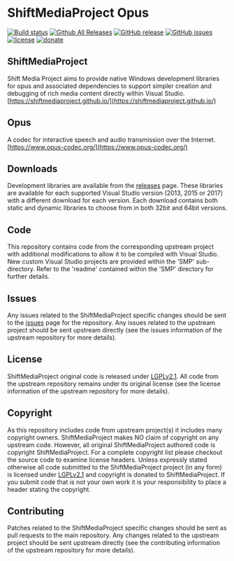 ShiftMediaProject Opus
=============
[![Build status](https://ci.appveyor.com/api/projects/status/6m3xapcqc2tas3xh?svg=true)](https://ci.appveyor.com/project/Sibras/opus)
[![Github All Releases](https://img.shields.io/github/downloads/ShiftMediaProject/opus/total.svg)](https://github.com/ShiftMediaProject/opus/releases)
[![GitHub release](https://img.shields.io/github/release/ShiftMediaProject/opus.svg)](https://github.com/ShiftMediaProject/opus/releases/latest)
[![GitHub issues](https://img.shields.io/github/issues/ShiftMediaProject/opus.svg)](https://github.com/ShiftMediaProject/opus/issues)
[![license](https://img.shields.io/github/license/ShiftMediaProject/opus.svg)](https://github.com/ShiftMediaProject/opus)
[![donate](https://img.shields.io/badge/donate-link-brightgreen.svg)](https://shiftmediaproject.github.io/8-donate/)
## ShiftMediaProject

Shift Media Project aims to provide native Windows development libraries for opus and associated dependencies to support simpler creation and debugging of rich media content directly within Visual Studio. [https://shiftmediaproject.github.io/](https://shiftmediaproject.github.io/)

## Opus

A codec for interactive speech and audio transmission over the Internet. [https://www.opus-codec.org/](https://www.opus-codec.org/)

## Downloads

Development libraries are available from the [releases](https://github.com/ShiftMediaProject/opus/releases) page. These libraries are available for each supported Visual Studio version (2013, 2015 or 2017) with a different download for each version. Each download contains both static and dynamic libraries to choose from in both 32bit and 64bit versions.

## Code

This repository contains code from the corresponding upstream project with additional modifications to allow it to be compiled with Visual Studio. New custom Visual Studio projects are provided within the 'SMP' sub-directory. Refer to the 'readme' contained within the 'SMP' directory for further details.

## Issues

Any issues related to the ShiftMediaProject specific changes should be sent to the [issues](https://github.com/ShiftMediaProject/opus/issues) page for the repository. Any issues related to the upstream project should be sent upstream directly (see the issues information of the upstream repository for more details).

## License

ShiftMediaProject original code is released under [LGPLv2.1](https://www.gnu.org/licenses/lgpl-2.1.html). All code from the upstream repository remains under its original license (see the license information of the upstream repository for more details).

## Copyright

As this repository includes code from upstream project(s) it includes many copyright owners. ShiftMediaProject makes NO claim of copyright on any upstream code. However, all original ShiftMediaProject authored code is copyright ShiftMediaProject. For a complete copyright list please checkout the source code to examine license headers. Unless expressly stated otherwise all code submitted to the ShiftMediaProject project (in any form) is licensed under [LGPLv2.1](https://www.gnu.org/licenses/lgpl-2.1.html) and copyright is donated to ShiftMediaProject. If you submit code that is not your own work it is your responsibility to place a header stating the copyright.

## Contributing

Patches related to the ShiftMediaProject specific changes should be sent as pull requests to the main repository. Any changes related to the upstream project should be sent upstream directly (see the contributing information of the upstream repository for more details).